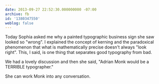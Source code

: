 ```yaml
---
date: 2013-09-27 22:52:30.000000000 -07:00
archive: fb
id: '1380347550'
weblog: false
---
```


Today Sophia asked me why a painted typographic business sign she saw looked so "wrong". I explained the concept of kerning and the paradoxical phenomenon that what is mathematically precise doesn't always "look right". This, I said, is one thing that separates good typography from bad.

We had a lovely discussion and then she said, "Adrian Monk would be a TERRIBLE typographer."

She can work Monk into any conversation.
